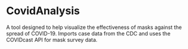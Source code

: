# CovidAnalysis
A tool designed to help visualize the effectiveness of masks against the spread of COVID-19. Imports case data from the CDC and uses the COVIDcast API for mask survey data.

